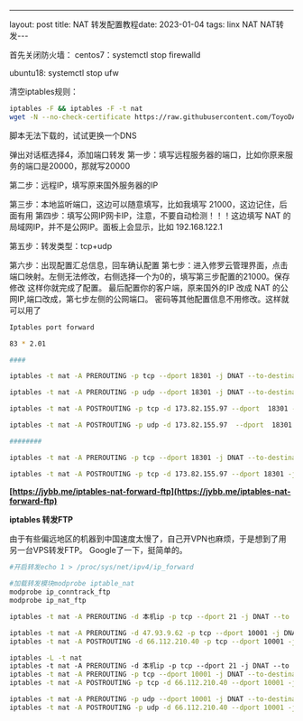 ---
layout: post
title: NAT 转发配置教程date: 2023-01-04 
tags: linx NAT NAT转发---

首先关闭防火墙：
centos7：systemctl stop firewalld

ubuntu18: systemctl stop ufw

清空iptables规则：
```bash
iptables -F && iptables -F -t nat
wget -N --no-check-certificate https://raw.githubusercontent.com/ToyoDAdoubiBackup/doubi/master/iptables-pf.sh && chmod +x iptables-pf.sh && bash iptables-pf.sh
```

脚本无法下载的，试试更换一个DNS

弹出对话框选择4，添加端口转发
第一步：填写远程服务器的端口，比如你原来服务的端口是20000，那就写20000

第二步：远程IP，填写原来国外服务器的IP

第三步：本地监听端口，这边可以随意填写，比如我填写 21000，这边记住，后面有用
第四步：填写公网IP网卡IP，注意，不要自动检测！！！这边填写 NAT 的局域网IP，并不是公网IP。面板上会显示，比如 192.168.122.1

第五步：转发类型：tcp+udp

第六步：出现配置汇总信息，回车确认配置
第七步：进入修罗云管理界面，点击端口映射。左侧无法修改，右侧选择一个为0的，填写第三步配置的21000。保存修改
这样你就完成了配置。
最后配置你的客户端，原来国外的IP 改成 NAT 的公网IP,端口改成，第七步左侧的公网端口。
密码等其他配置信息不用修改。这样就可以用了
```bash
Iptables port forward

83 * 2.01

####

iptables -t nat -A PREROUTING -p tcp --dport 18301 -j DNAT --to-destination 173.82.155.97:18301

iptables -t nat -A PREROUTING -p udp --dport 18301 -j DNAT --to-destination 173.82.155.97:18301

iptables -t nat -A POSTROUTING -p tcp -d 173.82.155.97 --dport  18301 -j SNAT --to-source 192.168.1.64

iptables -t nat -A POSTROUTING -p udp -d 173.82.155.97  --dport  18301  -j SNAT --to-source 192.168.1.64

########

iptables -t nat -A PREROUTING -p tcp --dport 18301 -j DNAT --to-destination 173.82.155.97:18301

iptables -t nat -A POSTROUTING -p tcp -d 173.82.155.97 --dport 18301 -j SNAT --to-source 192.168.1.64
```

**[https://jybb.me/iptables-nat-forward-ftp](https://jybb.me/iptables-nat-forward-ftp)**

**iptables 转发FTP**

由于有些偏远地区的机器到中国速度太慢了，自己开VPN也麻烦，于是想到了用另一台VPS转发FTP。
Google了一下，挺简单的。
```bash
#开启转发echo 1 > /proc/sys/net/ipv4/ip_forward  
 
#加载转发模块modprobe iptable_nat
modprobe ip_conntrack_ftp
modprobe ip_nat_ftp

iptables -t nat -A PREROUTING -d 本机ip -p tcp --dport 21 -j DNAT --to 目标ip:端口iptables -t nat -A POSTROUTING -d 目标ip -p tcp --dport 21 -j SNAT --to 本机ip
```

```bash
iptables -t nat -A PREROUTING -d 47.93.9.62 -p tcp --dport 10001 -j DNAT --to 66.112.210.40:10001
iptables -t nat -A POSTROUTING -d 66.112.210.40 -p tcp --dport 10001 -j SNAT --to 47.93.9.62

iptables -L -t nat 
iptables -t nat -A PREROUTING -d 本机ip -p tcp --dport 21 -j DNAT --to 目标ip:端口iptables -t nat -A POSTROUTING -d 目标ip -p tcp --dport 21 -j SNAT --to 本机ip
iptables -t nat -A PREROUTING -p tcp --dport 10001 -j DNAT --to-destination 66.112.210.40
iptables -t nat -A POSTROUTING -p tcp -d 66.112.210.40 --dport 10001 -j SNAT --to-source 172.17.224.177

iptables -t nat -A PREROUTING -p udp --dport 10001 -j DNAT --to-destination 66.112.210.40
iptables -t nat -A POSTROUTING -p udp -d 66.112.210.40 --dport 10001 -j SNAT --to-source 172.17.224.177

```
